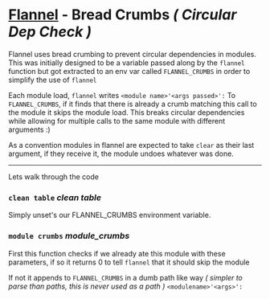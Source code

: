 # [Flannel][readme-md] - Bread Crumbs *( Circular Dep Check )*

Flannel uses bread crumbing to prevent circular dependencies in modules. This was initially designed to be a variable passed along by the `flannel` function but got extracted to an env var called `FLANNEL_CRUMBS` in order to simplify the use of `flannel`

Each module load, `flannel` writes `<module name>'<args passed>':` To `FLANNEL_CRUMBS`, if it finds that there is already a crumb matching this call to the module it skips the module load. This breaks circular dependencies while allowing for multiple calls to the same module with different arguments :) 


As a convention modules in flannel are expected to take `clear` as their last argument, if they receive it, the module undoes whatever was done.

---

Lets walk through the code

### `clean table` *clean table*
  
Simply unset's our FLANNEL_CRUMBS environment variable.

### `module crumbs` *module_crumbs <crumb>*
  
First this function checks if we already ate this module with these parameters, if so it returns 0 to tell `flannel` that it should skip the module

If not it appends to `FLANNEL_CRUMBS` in a dumb path like way *( simpler to parse than paths, this is never used as a path )* `<modulename>'<args>':`

[readme-md]: ../README.md "Flannel Readme"